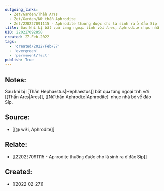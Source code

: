 ```yaml
---
outgoing_links:
  - Zet/Garden/Thần Ares
  - Zet/Garden/Nữ thần Aphrodite
  - Zet/220227091115 - Aphrodite thường được cho là sinh ra ở đảo Síp
title: Sau khi bị bắt quả tang ngoại tình với Ares, Aphrodite nhục nhã bỏ về đảo Síp
UID: 220227092858
created: 27-Feb-2022
tags:
  - 'created/2022/Feb/27'
  - 'evergreen'
  - 'permanent/fact'
publish: True
---
```

## Notes:
Sau khi bị [[Thần Hephaestus|Hephaestus]] bắt quả tang ngoại tình với [[Thần Ares|Ares]], [[Nữ thần Aphrodite|Aphrodite]] nhục nhã bỏ về đảo Síp.

## Source:
- [[@ wiki, Aphrodite]]

## Relate:
- [[220227091115 - Aphrodite thường được cho là sinh ra ở đảo Síp]]
## Created:
- [[2022-02-27]]
